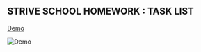## STRIVE SCHOOL HOMEWORK :  TASK LIST

[Demo](https://strivetasklist.imfast.io/)

![Demo](https://i.ibb.co/p1kVbk3/demo.png)
